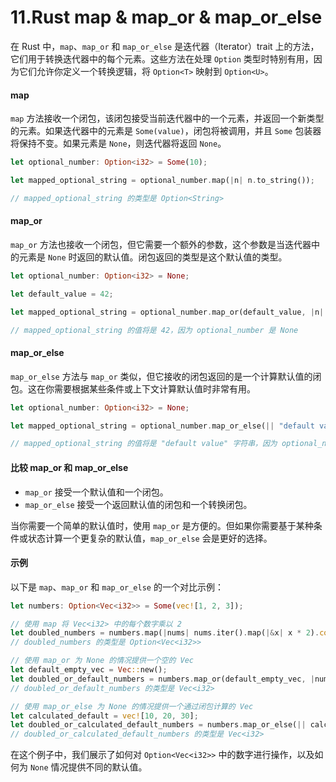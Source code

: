# 11.Rust map & map\_or & map\_or\_else

在 Rust 中，`map`、`map_or` 和 `map_or_else` 是迭代器（Iterator）trait 上的方法，它们用于转换迭代器中的每个元素。这些方法在处理 `Option` 类型时特别有用，因为它们允许你定义一个转换逻辑，将 `Option<T>` 映射到 `Option<U>`。

#### map

`map` 方法接收一个闭包，该闭包接受当前迭代器中的一个元素，并返回一个新类型的元素。如果迭代器中的元素是 `Some(value)`，闭包将被调用，并且 `Some` 包装器将保持不变。如果元素是 `None`，则迭代器将返回 `None`。

```rust
let optional_number: Option<i32> = Some(10);

let mapped_optional_string = optional_number.map(|n| n.to_string());

// mapped_optional_string 的类型是 Option<String>
```

#### map\_or

`map_or` 方法也接收一个闭包，但它需要一个额外的参数，这个参数是当迭代器中的元素是 `None` 时返回的默认值。闭包返回的类型是这个默认值的类型。

```rust
let optional_number: Option<i32> = None;

let default_value = 42;

let mapped_optional_string = optional_number.map_or(default_value, |n| n * 2);

// mapped_optional_string 的值将是 42，因为 optional_number 是 None
```

#### map\_or\_else

`map_or_else` 方法与 `map_or` 类似，但它接收的闭包返回的是一个计算默认值的闭包。这在你需要根据某些条件或上下文计算默认值时非常有用。

```rust
let optional_number: Option<i32> = None;

let mapped_optional_string = optional_number.map_or_else(|| "default value", |n| n.to_string());

// mapped_optional_string 的值将是 "default value" 字符串，因为 optional_number 是 None
```

#### 比较 map\_or 和 map\_or\_else

* `map_or` 接受一个默认值和一个闭包。
* `map_or_else` 接受一个返回默认值的闭包和一个转换闭包。

当你需要一个简单的默认值时，使用 `map_or` 是方便的。但如果你需要基于某种条件或状态计算一个更复杂的默认值，`map_or_else` 会是更好的选择。

#### 示例

以下是 `map`、`map_or` 和 `map_or_else` 的一个对比示例：

```rust
let numbers: Option<Vec<i32>> = Some(vec![1, 2, 3]);

// 使用 map 将 Vec<i32> 中的每个数字乘以 2
let doubled_numbers = numbers.map(|nums| nums.iter().map(|&x| x * 2).collect::<Vec<_>>());
// doubled_numbers 的类型是 Option<Vec<i32>>

// 使用 map_or 为 None 的情况提供一个空的 Vec
let default_empty_vec = Vec::new();
let doubled_or_default_numbers = numbers.map_or(default_empty_vec, |nums| nums.iter().map(|&x| x * 2).collect::<Vec<_>>());
// doubled_or_default_numbers 的类型是 Vec<i32>

// 使用 map_or_else 为 None 的情况提供一个通过闭包计算的 Vec
let calculated_default = vec![10, 20, 30];
let doubled_or_calculated_default_numbers = numbers.map_or_else(|| calculated_default, |nums| nums.iter().map(|&x| x * 2).collect::<Vec<_>>());
// doubled_or_calculated_default_numbers 的类型是 Vec<i32>
```

在这个例子中，我们展示了如何对 `Option<Vec<i32>>` 中的数字进行操作，以及如何为 `None` 情况提供不同的默认值。
